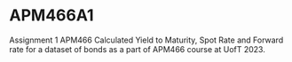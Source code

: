 # APM466A1
Assignment 1 APM466
Calculated Yield to Maturity, Spot Rate and Forward rate for a dataset of bonds as a part of APM466 course at UofT 2023.
